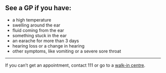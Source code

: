 ## See a GP if you have:

- a high temperature
- swelling around the ear
- fluid coming from the ear
- something stuck in the ear
- an earache for more than 3 days
- hearing loss or a change in hearing
- other symptoms, like vomiting or a severe sore throat

***
If you can’t get an appointment, contact 111 or go to a [walk-in centre](http://www.nhs.uk/Service-Search/Walk-in%20centre/LocationSearch/663).
